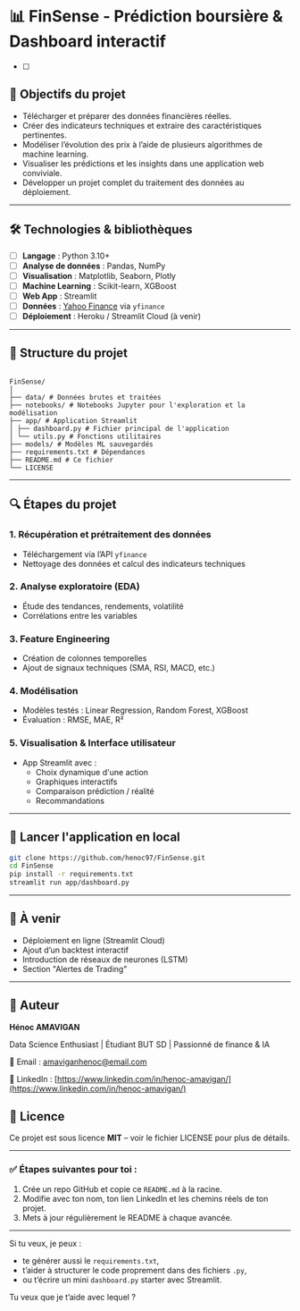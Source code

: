# 📊 FinSense - Prédiction boursière & Dashboard interactif

- [ ]

## 🎯 Objectifs du projet

- Télécharger et préparer des données financières réelles.
- Créer des indicateurs techniques et extraire des caractéristiques pertinentes.
- Modéliser l’évolution des prix à l’aide de plusieurs algorithmes de machine learning.
- Visualiser les prédictions et les insights dans une application web conviviale.
- Développer un projet complet du traitement des données au déploiement.

---

## 🛠️ Technologies & bibliothèques

- [ ] **Langage** : Python 3.10+
- [ ] **Analyse de données** : Pandas, NumPy
- [ ] **Visualisation** : Matplotlib, Seaborn, Plotly
- [ ] **Machine Learning** : Scikit-learn, XGBoost
- [ ] **Web App** : Streamlit
- [ ] **Données** : [Yahoo Finance](https://finance.yahoo.com) via `yfinance`
- [ ] **Déploiement** : Heroku / Streamlit Cloud (à venir)

---

## 📁 Structure du projet

```

FinSense/
│
├── data/ # Données brutes et traitées
├── notebooks/ # Notebooks Jupyter pour l'exploration et la modélisation
├── app/ # Application Streamlit
│ ├── dashboard.py # Fichier principal de l'application
│ └── utils.py # Fonctions utilitaires
├── models/ # Modèles ML sauvegardés
├── requirements.txt # Dépendances
├── README.md # Ce fichier
└── LICENSE

```

---

## 🔍 Étapes du projet

### 1. Récupération et prétraitement des données

- Téléchargement via l’API `yfinance`
- Nettoyage des données et calcul des indicateurs techniques

### 2. Analyse exploratoire (EDA)

- Étude des tendances, rendements, volatilité
- Corrélations entre les variables

### 3. Feature Engineering

- Création de colonnes temporelles
- Ajout de signaux techniques (SMA, RSI, MACD, etc.)

### 4. Modélisation

- Modèles testés : Linear Regression, Random Forest, XGBoost
- Évaluation : RMSE, MAE, R²

### 5. Visualisation & Interface utilisateur

- App Streamlit avec :
  - Choix dynamique d'une action
  - Graphiques interactifs
  - Comparaison prédiction / réalité
  - Recommandations

---

## 🚀 Lancer l'application en local

```bash
git clone https://github.com/henoc97/FinSense.git
cd FinSense
pip install -r requirements.txt
streamlit run app/dashboard.py
```

---

## 📌 À venir

- Déploiement en ligne (Streamlit Cloud)
- Ajout d’un backtest interactif
- Introduction de réseaux de neurones (LSTM)
- Section "Alertes de Trading"

---

## 👤 Auteur

**Hénoc AMAVIGAN**

Data Science Enthusiast | Étudiant BUT SD | Passionné de finance & IA

📧 Email : [amaviganhenoc@email.com](mailto:ton@email.com)

📎 LinkedIn : [https://www.linkedin.com/in/henoc-amavigan/](https://www.linkedin.com/in/henoc-amavigan/)

## 📝 Licence

Ce projet est sous licence **MIT** – voir le fichier LICENSE pour plus de détails.

---

### ✅ Étapes suivantes pour toi :

1. Crée un repo GitHub et copie ce `README.md` à la racine.
2. Modifie avec ton nom, ton lien LinkedIn et les chemins réels de ton projet.
3. Mets à jour régulièrement le README à chaque avancée.

---

Si tu veux, je peux :

- te générer aussi le `requirements.txt`,
- t’aider à structurer le code proprement dans des fichiers `.py`,
- ou t’écrire un mini `dashboard.py` starter avec Streamlit.

Tu veux que je t’aide avec lequel ?
